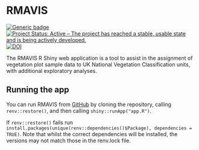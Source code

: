 
# RMAVIS

<!-- badges: start -->

[![Generic
badge](https://img.shields.io/badge/Version-0.993-green.svg)]()
[![Project Status: Active – The project has reached a stable, usable
state and is being actively
developed.](https://www.repostatus.org/badges/latest/active.svg)](https://www.repostatus.org/#active)
[![DOI](https://zenodo.org/badge/722095560.svg)](https://zenodo.org/badge/latestdoi/722095560)
<!-- badges: end -->

The RMAVIS R Shiny web application is a tool to assist in the assignment
of vegetation plot sample data to UK National Vegetation Classification
units, with additional exploratory analyses.

## Running the app

You can run RMAVIS from [GitHub](https://github.com/ZekeMarshall/RMAVIS)
by cloning the repository, calling `renv::restore()`, and then calling
`shiny::runApp("app.R")`.

If `renv::restore()` fails run
`install.packages(unique(renv::dependencies()$Package), dependencies = TRUE)`.
Note that whilst the correct dependencies will be installed, the
versions may not match those in the renv.lock file.
